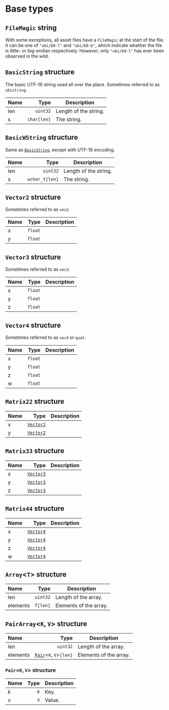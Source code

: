 # Base types

## `FileMagic` string

With some exceptions, all asset files have a `FileMagic` at the start of the file. It can be one of `"ubi/b0-l"` and `"ubi/b0-b"`, which indicate whether the file is little- or big-endian respectively. However, only `"ubi/b0-l"` has ever been observed in the wild.

## `BasicString` structure

The basic UTF-16 string used all over the place. Sometimes referred to as `ubistring`.

| Name | Type | Description |
| :-- | --: | --- |
| len | `uint32` | Length of the string. |
| s | `char[len]` | The string. |

## `BasicWString` structure

Same as [`BasicString`](#basicstring-structure), except with UTF-16 encoding.

| Name | Type | Description |
| :-- | --: | --- |
| len | `uint32` | Length of the string. |
| s | `wchar_t[len]` | The string. |

## `Vector2` structure

Sometimes referred to as `vec2`.

| Name | Type | Description |
| :-- | --: | --- |
| x | `float` |  |
| y | `float` |  |

## `Vector3` structure

Sometimes referred to as `vec3`.

| Name | Type | Description |
| :-- | --: | --- |
| x | `float` |  |
| y | `float` |  |
| z | `float` |  |

## `Vector4` structure

Sometimes referred to as `vec4` or `quat`.

| Name | Type | Description |
| :-- | --: | --- |
| x | `float` |  |
| y | `float` |  |
| z | `float` |  |
| w | `float` |  |

## `Matrix22` structure

| Name | Type | Description |
| :-- | --: | --- |
| x | [`Vector2`](#vector2-structure) |  |
| y | [`Vector2`](#vector2-structure) |  |

## `Matrix33` structure

| Name | Type | Description |
| :-- | --: | --- |
| x | [`Vector3`](#vector3-structure) |  |
| y | [`Vector3`](#vector3-structure) |  |
| z | [`Vector3`](#vector3-structure) |  |

## `Matrix44` structure

| Name | Type | Description |
| :-- | --: | --- |
| x | [`Vector4`](#vector4-structure) |  |
| y | [`Vector4`](#vector4-structure) |  |
| z | [`Vector4`](#vector4-structure) |  |
| w | [`Vector4`](#vector4-structure) |  |

## `Array`<`T`> structure

| Name | Type | Description |
| :-- | --: | --- |
| len | `uint32` | Length of the array. |
| elements | `T[len]` | Elements of the array. |

## `PairArray`<`K`, `V`> structure

| Name | Type | Description |
| :-- | --: | --- |
| len | `uint32` | Length of the array. |
| elements | [`Pair`](#pairk-v-structure)<`K`, `V`>`[len]` | Elements of the array. |

### `Pair`<`K`, `V`> structure

| Name | Type | Description |
| :-- | --: | --- |
| k | `K` | Key. |
| v | `V` | Value. |
